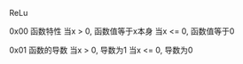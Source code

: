 ReLu

0x00 函数特性
     当x > 0, 函数值等于x本身
     当x <= 0, 函数值等于0

0x01 函数的导数
     当x > 0, 导数为1
     当x <= 0, 导数为0